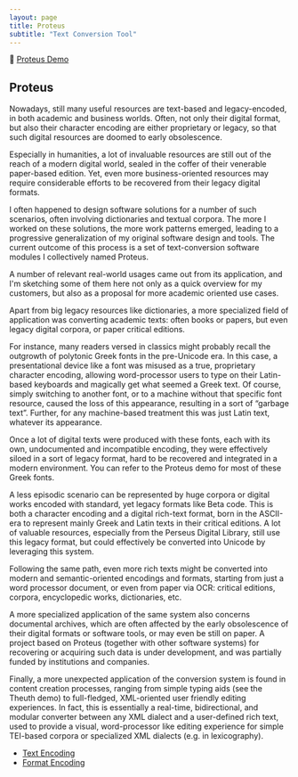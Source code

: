 ```yaml
---
layout: page
title: Proteus
subtitle: "Text Conversion Tool"
---
```


👀 [Proteus Demo](http://proteus.fusi-soft.com/)

## Proteus

Nowadays, still many useful resources are text-based and legacy-encoded, in both academic and business worlds. Often, not only their digital format, but also their character encoding are either proprietary or legacy, so that such digital resources are doomed to early obsolescence.

Especially in humanities, a lot of invaluable resources are still out of the reach of a modern digital world, sealed in the coffer of their venerable paper-based edition. Yet, even more business-oriented resources may require considerable efforts to be recovered from their legacy digital formats.

I often happened to design software solutions for a number of such scenarios, often involving dictionaries and textual corpora. The more I worked on these solutions, the more work patterns emerged, leading to a progressive generalization of my original software design and tools. The current outcome of this process is a set of text-conversion software modules I collectively named Proteus.

A number of relevant real-world usages came out from its application, and I'm sketching some of them here not only as a quick overview for my customers, but also as a proposal for more academic oriented use cases.

Apart from big legacy resources like dictionaries, a more specialized field of application was converting academic texts: often books or papers, but even legacy digital corpora, or paper critical editions.

For instance, many readers versed in classics might probably recall the outgrowth of polytonic Greek fonts in the pre-Unicode era. In this case, a presentational device like a font was misused as a true, proprietary character encoding, allowing word-processor users to type on their Latin-based keyboards and magically get what seemed a Greek text. Of course, simply switching to another font, or to a machine without that specific font resource, caused the loss of this appearance, resulting in a sort of “garbage text”. Further, for any machine-based treatment this was just Latin text, whatever its appearance.

Once a lot of digital texts were produced with these fonts, each with its own, undocumented and incompatible encoding, they were effectively siloed in a sort of legacy format, hard to be recovered and integrated in a modern environment. You can refer to the Proteus demo for most of these Greek fonts.

A less episodic scenario can be represented by huge corpora or digital works encoded with standard, yet legacy formats like Beta code. This is both a character encoding and a digital rich-text format, born in the ASCII-era to represent mainly Greek and Latin texts in their critical editions. A lot of valuable resources, especially from the Perseus Digital Library, still use this legacy format, but could effectively be converted into Unicode by leveraging this system.

Following the same path, even more rich texts might be converted into modern and semantic-oriented encodings and formats, starting from just a word processor document, or even from paper via OCR: critical editions, corpora, encyclopedic works, dictionaries, etc.

A more specialized application of the same system also concerns documental archives, which are often affected by the early obsolescence of their digital formats or software tools, or may even be still on paper. A project based on Proteus (together with other software systems) for recovering or acquiring such data is under development, and was partially funded by institutions and companies.

Finally, a more unexpected application of the conversion system is found in content creation processes, ranging from simple typing aids (see the Theuth demo) to full-fledged, XML-oriented user friendly editing experiences. In fact, this is essentially a real-time, bidirectional, and modular converter between any XML dialect and a user-defined rich text, used to provide a visual, word-processor like editing experience for simple TEI-based corpora or specialized XML dialects (e.g. in lexicography).

- [Text Encoding](./proteus/proteus-encoding.md)
- [Format Encoding](./proteus/proteus-format.md)
